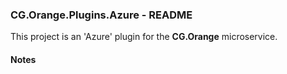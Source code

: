 
### CG.Orange.Plugins.Azure - README

This project is an 'Azure' plugin for the **CG.Orange** microservice.

#### Notes



